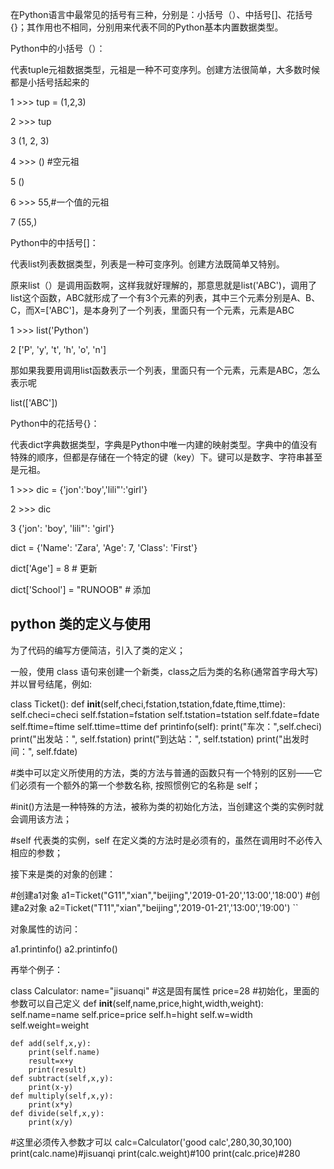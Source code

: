 在Python语言中最常见的括号有三种，分别是：小括号（）、中括号[]、花括号{}；其作用也不相同，分别用来代表不同的Python基本内置数据类型。

Python中的小括号（）：

代表tuple元祖数据类型，元祖是一种不可变序列。创建方法很简单，大多数时候都是小括号括起来的

1 >>> tup = (1,2,3)

2 >>> tup

3 (1, 2, 3)

4 >>> () #空元祖

5 ()

6 >>> 55,#一个值的元祖

7 (55,)
 

Python中的中括号[]：

代表list列表数据类型，列表是一种可变序列。创建方法既简单又特别。
 
原来list（）是调用函数啊，这样我就好理解的，那意思就是list('ABC')，调用了list这个函数，ABC就形成了一个有3个元素的列表，其中三个元素分别是A、B、C，而X=['ABC']，是本身列了一个列表，里面只有一个元素，元素是ABC

1 >>> list('Python')

2 ['P', 'y', 't', 'h', 'o', 'n']

那如果我要用调用list函数表示一个列表，里面只有一个元素，元素是ABC，怎么表示呢

 list(['ABC'])


Python中的花括号{}：

代表dict字典数据类型，字典是Python中唯一内建的映射类型。字典中的值没有特殊的顺序，但都是存储在一个特定的键（key）下。键可以是数字、字符串甚至是元祖。

1 >>> dic = {'jon':'boy','lili"':'girl'}

2 >>> dic

3 {'jon': 'boy', 'lili"': 'girl'}

dict = {'Name': 'Zara', 'Age': 7, 'Class': 'First'}
 
dict['Age'] = 8 # 更新

dict['School'] = "RUNOOB" # 添加

python 类的定义与使用
---

为了代码的编写方便简洁，引入了类的定义；

一般，使用 class 语句来创建一个新类，class之后为类的名称(通常首字母大写)并以冒号结尾，例如:

class Ticket():
    def __init__(self,checi,fstation,tstation,fdate,ftime,ttime):
        self.checi=checi
        self.fstation=fstation
        self.tstation=tstation
        self.fdate=fdate
        self.ftime=ftime
        self.ttime=ttime
    def printinfo(self):
        print("车次：",self.checi)
        print("出发站：", self.fstation)
        print("到达站：", self.tstation)
        print("出发时间：", self.fdate)

#类中可以定义所使用的方法，类的方法与普通的函数只有一个特别的区别——它们必须有一个额外的第一个参数名称, 按照惯例它的名称是 self；

#init()方法是一种特殊的方法，被称为类的初始化方法，当创建这个类的实例时就会调用该方法；

#self 代表类的实例，self 在定义类的方法时是必须有的，虽然在调用时不必传入相应的参数；

接下来是类的对象的创建：

#创建a1对象
a1=Ticket("G11","xian","beijing",'2019-01-20','13:00','18:00')
#创建a2对象
a2=Ticket("T11","xian","beijing",'2019-01-21','13:00','19:00')
``

对象属性的访问：

a1.printinfo()
a2.printinfo()

再举个例子：


class Calculator:
    name="jisuanqi" #这是固有属性
    price=28
    #初始化，里面的参数可以自己定义
    def __init__(self,name,price,hight,width,weight):
        self.name=name
        self.price=price
        self.h=hight
        self.w=width
        self.weight=weight

    def add(self,x,y):
        print(self.name)
        result=x+y
        print(result)
    def subtract(self,x,y):
        print(x-y)
    def multiply(self,x,y):
        print(x*y)
    def divide(self,x,y):
        print(x/y)
#这里必须传入参数才可以
calc=Calculator('good calc',280,30,30,100)
print(calc.name)#jisuanqi
print(calc.weight)#100
print(calc.price)#280
